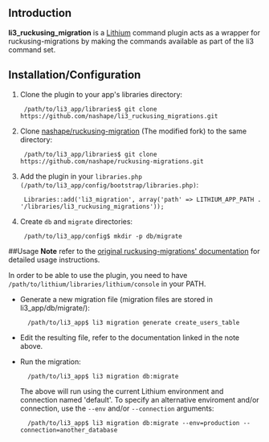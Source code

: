 ## Introduction
**li3_ruckusing_migration** is a [Lithium][0] command plugin acts as a wrapper for ruckusing-migrations by making the commands available as part of the li3 command set.

## Installation/Configuration
1. Clone the plugin to your app's libraries directory:

        /path/to/li3_app/libraries$ git clone https://github.com/nashape/li3_ruckusing_migrations.git

2. Clone [nashape/ruckusing-migration][1] (The modified fork) to the same directory:

        /path/to/li3_app/libraries$ git clone https://github.com/nashape/ruckusing-migrations.git

3. Add the plugin in your ``libraries.php (/path/to/li3_app/config/bootstrap/libraries.php)``:

        Libraries::add('li3_migration', array('path' => LITHIUM_APP_PATH . '/libraries/li3_ruckusing_migrations'));

4. Create ``db`` and ``migrate`` directories:

        /path/to/li3_app/config$ mkdir -p db/migrate

##Usage
**Note** refer to the [original ruckusing-migrations' documentation][2] for detailed usage instructions.

In order to be able to use the plugin, you need to have ``/path/to/lithium/libraries/lithium/console`` in your PATH.

* Generate a new migration file (migration files are stored in li3_app/db/migrate/):

        /path/to/li3_app$ li3 migration generate create_users_table

* Edit the resulting file, refer to the documentation linked in the note above.

* Run the migration:

        /path/to/li3_app$ li3 migration db:migrate

  The above will run using the current Lithium environment and connection named 'default'. To specify an alternative enviroment and/or connection, use the ``--env`` and/or ``--connection`` arguments:

        /path/to/li3_app$ li3 migration db:migrate --env=production --connection=another_database

[0]:http://lithify.me/
[1]:https://github.com/nashape/ruckusing-migrations
[2]:https://github.com/ruckus/ruckusing-migrations/wiki/_pages
